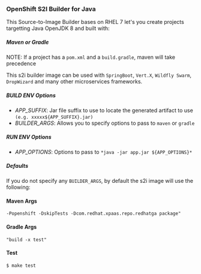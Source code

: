 ### OpenShift S2I Builder for Java

This Source-to-Image Builder bases on RHEL 7 let's you create projects targetting Java OpenJDK 8 and built with:

##### Maven or Gradle

NOTE: If a project has a `pom.xml` and a `build.gradle`, maven will take precedence

This s2i builder image can be used with `SpringBoot`, `Vert.X`, `Wildfly Swarm`, `DropWizard` and many other microservices frameworks. 


##### BUILD ENV Options
* *APP_SUFFIX*: Jar file suffix to use to locate the generated artifact to use `(e.g. xxxxx${APP_SUFFIX}.jar)`
* *BUILDER_ARGS*: Allows you to specify options to pass to `maven` or `gradle`


##### RUN ENV Options
* *APP_OPTIONS*: Options to pass to `*java -jar app.jar ${APP_OPTIONS}*`


##### Defaults
If you do not specify any `BUILDER_ARGS`, by default the s2i image will use the following:

#### Maven Args
`-Popenshift -DskipTests -Dcom.redhat.xpaas.repo.redhatga package"`

#### Gradle Args
`"build -x test"`

#### Test
`$ make test`
